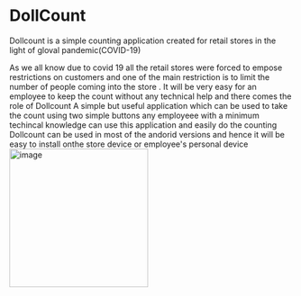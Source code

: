 # DollCount
Dollcount is a simple counting application created for retail stores in the light of gloval pandemic(COVID-19)

As we all know due to covid 19 all the retail stores were forced to empose restrictions on customers and one of the main restriction  is to limit the number of people coming into the store .
It will be very easy for an employee to keep the count without any technical help and there comes the role of Dollcount
A simple but  useful application which can be used to take the count using two simple buttons 
any employeee with a minimum techincal knowledge can use this application and easily do the counting
Dollcount can be used in most of the andorid versions and hence it will be easy to install onthe store device or employee's personal device
<img width="246" alt="image" src="https://user-images.githubusercontent.com/83015150/115801588-be03be80-a3fa-11eb-8555-7615fd9d6975.png">
